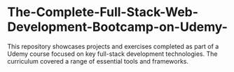 # The-Complete-Full-Stack-Web-Development-Bootcamp-on-Udemy-
This repository showcases projects and exercises completed as part of a Udemy course focused on key full-stack development technologies. The curriculum covered a range of essential tools and frameworks.
